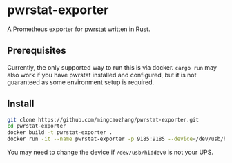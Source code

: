 # pwrstat-exporter

A Prometheus exporter for [pwrstat](https://www.cyberpowersystems.com/product/software/power-panel-personal/powerpanel-for-linux/) written in Rust.

## Prerequisites

Currently, the only supported way to run this is via docker.
`cargo run` may also work if you have pwrstat installed and configured, but it is not guaranteed as some environment setup is required.

## Install

```bash
git clone https://github.com/mingcaozhang/pwrstat-exporter.git
cd pwrstat-exporter
docker build -t pwrstat-exporter .
docker run -it --name pwrstat-exporter -p 9185:9185 --device=/dev/usb/hiddev0 pwrstat-exporter
```

You may need to change the device if `/dev/usb/hiddev0` is not your UPS.
